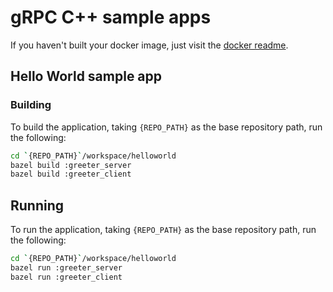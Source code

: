 # gRPC C++ sample apps

If you haven't built your docker image, just visit the [docker readme](../docker/README.md).

## Hello World sample app

### Building
To build the application, taking `{REPO_PATH}` as the base repository path, run the following:

```bash
cd `{REPO_PATH}`/workspace/helloworld
bazel build :greeter_server
bazel build :greeter_client
```

## Running
To run the application, taking `{REPO_PATH}` as the base repository path, run the following:

```bash
cd `{REPO_PATH}`/workspace/helloworld
bazel run :greeter_server
bazel run :greeter_client
```

